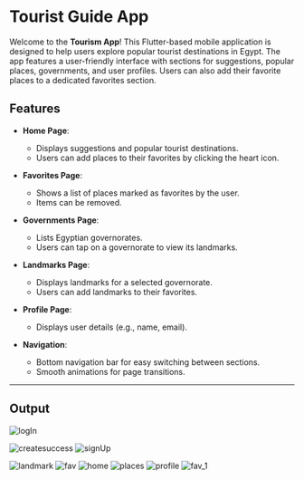 
# Tourist Guide App

Welcome to the **Tourism App**! This Flutter-based mobile application is designed to help users explore popular tourist destinations in Egypt. The app features a user-friendly interface with sections for suggestions, popular places, governments, and user profiles. Users can also add their favorite places to a dedicated favorites section.



## Features

- **Home Page**:
  - Displays suggestions and popular tourist destinations.
  - Users can add places to their favorites by clicking the heart icon.

- **Favorites Page**:
  - Shows a list of places marked as favorites by the user.
  - Items can be removed.

- **Governments Page**:
  - Lists Egyptian governorates.
  - Users can tap on a governorate to view its landmarks.

- **Landmarks Page**:
  - Displays landmarks for a selected governorate.
  - Users can add landmarks to their favorites.

- **Profile Page**:
  - Displays user details (e.g., name, email).

- **Navigation**:
  - Bottom navigation bar for easy switching between sections.
  - Smooth animations for page transitions.

---

## Output

![logIn](https://github.com/user-attachments/assets/da394ba6-f1d8-42b5-8ae3-ce96a65fe4de)



![createsuccess](https://github.com/user-attachments/assets/f35a7527-21ff-4676-b50d-b1a3d1b85ea1)
![signUp](https://github.com/user-attachments/assets/2a459f2f-c9cd-4b64-8b63-62e100eca85b)

![landmark](https://github.com/user-attachments/assets/27026733-fc9c-42e6-b0af-c7b3f51be51f)
![fav](https://github.com/user-attachments/assets/b3aa33de-cd2c-47da-b17e-24f41d33220c)
![home](https://github.com/user-attachments/assets/d762bf79-554e-4ebc-869b-d6a5bddf7fa0)
![places](https://github.com/user-attachments/assets/c1489188-7dd8-4e9c-a2ab-426708213189)
![profile](https://github.com/user-attachments/assets/fdc9b275-0047-4d5b-89cd-8cb28af43ec2)
![fav_1](https://github.com/user-attachments/assets/0e457906-5ab3-49d3-8893-8f47c12a13ff)
